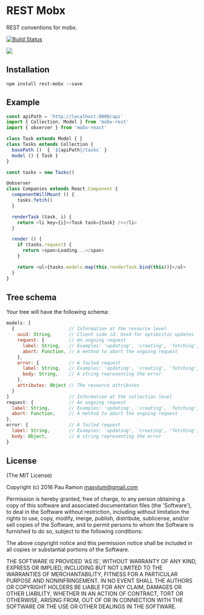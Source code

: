 # REST Mobx

REST conventions for mobx.

[![Build Status](https://travis-ci.org/masylum/mobx-rest.svg?branch=master)](https://travis-ci.org/masylum/mobx-rest)

![](https://media.giphy.com/media/b9QBHfcNpvqDK/giphy.gif)

## Installation

```
npm install rest-mobx --save
```

## Example

```js
const apiPath = 'http://localhost:8000/api'
import { Collection, Model } from 'mobx-rest'
import { observer } from 'mobx-react'

class Task extends Model { }
class Tasks extends Collection {
  basePath ()  { `${apiPath}/tasks` }
  model () { Task }
}

const tasks = new Tasks()

@observer
class Companies extends React.Component {
  componentWillMount () {
    tasks.fetch()
  }

  renderTask (task, i) {
    return <li key={i}><Task task={task} /></li>
  }

  render () {
    if (tasks.request) {
      return <span>Loading...</span>
    }

    return <ul>{tasks.models.map(this.renderTask.bind(this))}</ul>
  }
}

```

## Tree schema

Your tree will have the following schema:

```js
models: [
  {                    // Information at the resource level
    uuid: String,      // Client side id. Used for optimistic updates
    request: {         // An ongoing request
      label: String,   // Examples: 'updating', 'creating', 'fetching', 'destroying' ...
      abort: Function, // A method to abort the ongoing request
    },
    error: {           // A failed request
      label: String,   // Examples: 'updating', 'creating', 'fetching', 'destroying' ...
      body: String,    // A string representing the error
    },
    attributes: Object // The resource attributes
  }
]                      // Information at the collection level
request: {             // An ongoing request
  label: String,       // Examples: 'updating', 'creating', 'fetching', 'destroying' ...
  abort: Function,     // A method to abort the ongoing request
},
error: {               // A failed request
  label: String,       // Examples: 'updating', 'creating', 'fetching', 'destroying' ...
  body: Object,        // A string representing the error
}
```

## License

(The MIT License)

Copyright (c) 2016 Pau Ramon <masylum@gmail.com>

Permission is hereby granted, free of charge, to any person obtaining a copy of this software and associated documentation files (the 'Software'), to deal in the Software without restriction, including without limitation the rights to use, copy, modify, merge, publish, distribute, sublicense, and/or sell copies of the Software, and to permit persons to whom the Software is furnished to do so, subject to the following conditions:

The above copyright notice and this permission notice shall be included in all copies or substantial portions of the Software.

THE SOFTWARE IS PROVIDED 'AS IS', WITHOUT WARRANTY OF ANY KIND, EXPRESS OR IMPLIED, INCLUDING BUT NOT LIMITED TO THE WARRANTIES OF MERCHANTABILITY, FITNESS FOR A PARTICULAR PURPOSE AND NONINFRINGEMENT. IN NO EVENT SHALL THE AUTHORS OR COPYRIGHT HOLDERS BE LIABLE FOR ANY CLAIM, DAMAGES OR OTHER LIABILITY, WHETHER IN AN ACTION OF CONTRACT, TORT OR OTHERWISE, ARISING FROM, OUT OF OR IN CONNECTION WITH THE SOFTWARE OR THE USE OR OTHER DEALINGS IN THE SOFTWARE.
